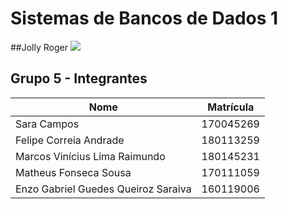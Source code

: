# Sistemas de Bancos de Dados 1


##Jolly Roger
![](https://images-wixmp-ed30a86b8c4ca887773594c2.wixmp.com/f/30716b87-2be2-43e1-b3f1-9f6b2eac2dc9/ddy4sqz-2681e035-7074-4294-be30-534f775be966.gif?token=eyJ0eXAiOiJKV1QiLCJhbGciOiJIUzI1NiJ9.eyJzdWIiOiJ1cm46YXBwOjdlMGQxODg5ODIyNjQzNzNhNWYwZDQxNWVhMGQyNmUwIiwiaXNzIjoidXJuOmFwcDo3ZTBkMTg4OTgyMjY0MzczYTVmMGQ0MTVlYTBkMjZlMCIsIm9iaiI6W1t7InBhdGgiOiJcL2ZcLzMwNzE2Yjg3LTJiZTItNDNlMS1iM2YxLTlmNmIyZWFjMmRjOVwvZGR5NHNxei0yNjgxZTAzNS03MDc0LTQyOTQtYmUzMC01MzRmNzc1YmU5NjYuZ2lmIn1dXSwiYXVkIjpbInVybjpzZXJ2aWNlOmZpbGUuZG93bmxvYWQiXX0.23TK6sK2riOJvOxZkZ50XKRWtYIsvCz04VDUkeyex_k)

## Grupo 5 - Integrantes 

| Nome | Matrícula |
| - | - |
| Sara Campos | 170045269 |
| Felipe Correia Andrade | 180113259 |
| Marcos Vinícius Lima Raimundo | 180145231 |
| Matheus Fonseca Sousa | 170111059 |
| Enzo Gabriel Guedes Queiroz Saraiva | 160119006 |
